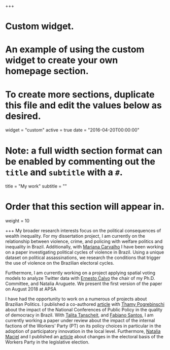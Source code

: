 +++
# Custom widget.
# An example of using the custom widget to create your own homepage section.
# To create more sections, duplicate this file and edit the values below as desired.
widget = "custom"
active = true
date = "2016-04-20T00:00:00"

# Note: a full width section format can be enabled by commenting out the `title` and `subtitle` with a `#`.
title = "My work"
subtitle = ""

# Order that this section will appear in.
weight = 10

+++
My broader research interests focus on the political consequences of wealth inequality. For my dissertation project, I am currently on the relationship between violence, crime, and policing with welfare politics and inequality in Brazil. Additionally, with [Mariana Carvalho](http://www.maricarvalho.com/)  I have been working on a paper investigating political cycles of violence in Brazil.  Using a unique dataset on political assassinations, we research the conditions that trigger the use of violence on the Brazilian electoral cycles. 

Furthermore, I am currently working on a project applying spatial voting models to analyze Twitter data with  [Ernesto Calvo](http://gvptsites.umd.edu/calvo/) the chair of my Ph.D. Committee, and Natalia Aruguete. We present the first version of the paper on August 2018 at APSA

I have had the opportunity to work on a numerous of projects about Brazilian Politics. I published a co-authored [article](http://www.scielo.br/pdf/dados/v60n1/0011-5258-dados-60-1-0007.pdf) with [Thamy Pogrebinschi](https://thamypogrebinschi.org/) about the impact of the National Conferences of Public Policy in the quality of democracy in Brazil. With [Talita Tanscheit](http://buscatextual.cnpq.br/buscatextual/visualizacv.do?id=K4451567H6), and [Fabiano Santos](http://buscatextual.cnpq.br/buscatextual/visualizacv.do?id=K4782116Z3), I am currently working a paper under review about the impact of the internal factions of the Workers' Party (PT) on its policy choices in particular in the adoption of participatory innovation in the local level. Furthermore,  [Natalia Maciel](http://buscatextual.cnpq.br/buscatextual/visualizacv.do?id=K4219233E9) and I published an [article](http://www.scielo.br/pdf/op/v23n1/1807-0191-op-23-1-0096.pdf) about changes in the electoral basis of the Workers Party in the legislative election. 


